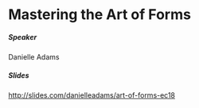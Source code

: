 # Mastering the Art of Forms

##### Speaker
Danielle Adams

##### Slides
http://slides.com/danielleadams/art-of-forms-ec18
